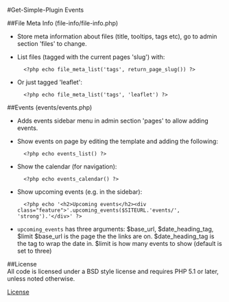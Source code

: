 #Get-Simple-Plugin Events

##File Meta Info (file-info/file-info.php)

* Store meta information about files (title, tooltips, tags etc), go to admin section 'files' to change.

* List files (tagged with the current pages 'slug') with:

		<?php echo file_meta_list('tags', return_page_slug()) ?>

* Or just tagged 'leaflet':

		<?php echo file_meta_list('tags', 'leaflet') ?>

##Events (events/events.php)

* Adds events sidebar menu in admin section 'pages' to allow adding events.

* Show events on page by editing the template and adding the following:

		<?php echo events_list() ?>

* Show the calendar (for navigation):

		<?php echo events_calendar() ?>

* Show upcoming events (e.g. in the sidebar):

		<?php echo '<h2>Upcoming events</h2><div class="feature">'.upcoming_events($SITEURL.'events/', 'strong').'</div>' ?>

* `upcoming_events` has three arguments: $base_url, $date_heading_tag, $limit
$base_url is the page the the links are on. $date_heading_tag is the tag to wrap the
date in. $limit is how many events to show (default is set to three)

##License	
All code is licensed under a BSD style license and requires PHP 5.1 or later, unless noted otherwise.  

[License](https://github.com/dougrdotnet/get-simple-plugins/blob/master/LICENSE)